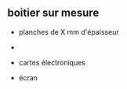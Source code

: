 

boitier sur mesure
------------------

- planches de X mm d'épaisseur
- 

- cartes électroniques

- écran


